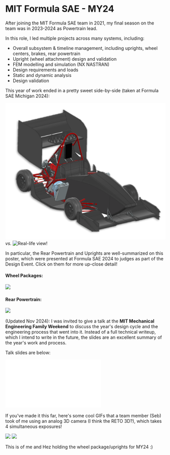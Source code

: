 # MIT Formula SAE - MY24

After joining the MIT Formula SAE team in 2021, my final season on the team was in 2023-2024 as Powertrain lead.

In this role, I led multiple projects across many systems, including:

- Overall subsystem & timeline management, including uprights, wheel centers, brakes, rear powertrain
- Upright (wheel attachment) design and validation
- FEM modelling and simulation (NX NASTRAN)
- Design requirements and loads
- Static and dynamic analysis
- Design validation

This year of work ended in a pretty sweet side-by-side (taken at Formula SAE Michigan 2024):

![CAD view!](cad.png)
_vs._
![Real-life view!](cover.png)

In particular, the Rear Powertrain and Uprights are well-summarized on this poster, which were presented at Formula SAE 2024 to judges as part of the Design Event. Click on them for more up-close detail!

#### Wheel Packages:

![](wpPoster.png)

#### Rear Powertrain:

![](rpPoster.png)

(Updated Nov 2024): I was invited to give a talk at the **MIT Mechanical Engineering Family Weekend** to discuss the year's design cycle and the engineering process that went into it. Instead of a full technical writeup, which I intend to write in the future, the slides are an excellent summary of the year's work and process.

Talk slides are below:

![[MULTIPAGE] MechE Talk](MechETalk-ForWebsite.pdf)

If you've made it this far, here's some cool GIFs that a team member (Seb) took of me using an analog 3D camera (I think the RETO 3D?), which takes 4 simultaneous exposures!

![](aawon.gif)
![](aandh.gif)

This is of me and Hez holding the wheel package/uprights for MY24 :)
